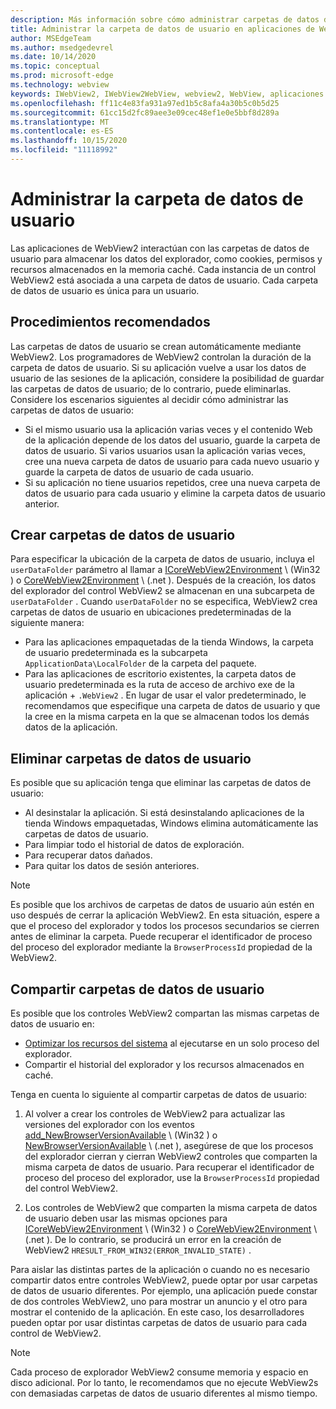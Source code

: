 ```yaml
---
description: Más información sobre cómo administrar carpetas de datos de usuario en aplicaciones de WebView2
title: Administrar la carpeta de datos de usuario en aplicaciones de WebView2.
author: MSEdgeTeam
ms.author: msedgedevrel
ms.date: 10/14/2020
ms.topic: conceptual
ms.prod: microsoft-edge
ms.technology: webview
keywords: IWebView2, IWebView2WebView, webview2, WebView, aplicaciones Win32, Win32, Edge, ICoreWebView2, ICoreWebView2Host, control browser, HTML Edge, carpeta de datos de usuario
ms.openlocfilehash: ff11c4e83fa931a97ed1b5c8afa4a30b5c0b5d25
ms.sourcegitcommit: 61cc15d2fc89aee3e09cec48ef1e0e5bbf8d289a
ms.translationtype: MT
ms.contentlocale: es-ES
ms.lasthandoff: 10/15/2020
ms.locfileid: "11118992"
---
```

# Administrar la carpeta de datos de usuario  

Las aplicaciones de WebView2 interactúan con las carpetas de datos de usuario para almacenar los datos del explorador, como cookies, permisos y recursos almacenados en la memoria caché.  Cada instancia de un control WebView2 está asociada a una carpeta de datos de usuario.  Cada carpeta de datos de usuario es única para un usuario.  

## Procedimientos recomendados  

Las carpetas de datos de usuario se crean automáticamente mediante WebView2.  Los programadores de WebView2 controlan la duración de la carpeta de datos de usuario.  Si su aplicación vuelve a usar los datos de usuario de las sesiones de la aplicación, considere la posibilidad de guardar las carpetas de datos de usuario; de lo contrario, puede eliminarlas.  Considere los escenarios siguientes al decidir cómo administrar las carpetas de datos de usuario:  

*   Si el mismo usuario usa la aplicación varias veces y el contenido Web de la aplicación depende de los datos del usuario, guarde la carpeta de datos de usuario.  Si varios usuarios usan la aplicación varias veces, cree una nueva carpeta de datos de usuario para cada nuevo usuario y guarde la carpeta de datos de usuario de cada usuario.
*   Si su aplicación no tiene usuarios repetidos, cree una nueva carpeta de datos de usuario para cada usuario y elimine la carpeta datos de usuario anterior.  

## Crear carpetas de datos de usuario  

Para especificar la ubicación de la carpeta de datos de usuario, incluya el `userDataFolder` parámetro al llamar a [ICoreWebView2Environment](/microsoft-edge/webview2/reference/win32/icorewebview2environment) \ (Win32 \) o [CoreWebView2Environment](/dotnet/api/microsoft.web.webview2.core.corewebview2environment) \ (.net \).  Después de la creación, los datos del explorador del control WebView2 se almacenan en una subcarpeta de `userDataFolder` .  Cuando `userDataFolder` no se especifica, WebView2 crea carpetas de datos de usuario en ubicaciones predeterminadas de la siguiente manera:  

*   Para las aplicaciones empaquetadas de la tienda Windows, la carpeta de usuario predeterminada es la subcarpeta `ApplicationData\LocalFolder` de la carpeta del paquete.  
*   Para las aplicaciones de escritorio existentes, la carpeta datos de usuario predeterminada es la ruta de acceso de archivo exe de la aplicación + `.WebView2` .  En lugar de usar el valor predeterminado, le recomendamos que especifique una carpeta de datos de usuario y que la cree en la misma carpeta en la que se almacenan todos los demás datos de la aplicación.  

## Eliminar carpetas de datos de usuario  

Es posible que su aplicación tenga que eliminar las carpetas de datos de usuario:  

*   Al desinstalar la aplicación.  Si está desinstalando aplicaciones de la tienda Windows empaquetadas, Windows elimina automáticamente las carpetas de datos de usuario.  
*   Para limpiar todo el historial de datos de exploración.  
*   Para recuperar datos dañados.  
*   Para quitar los datos de sesión anteriores.  

> [!NOTE]
> Es posible que los archivos de carpetas de datos de usuario aún estén en uso después de cerrar la aplicación WebView2.  En esta situación, espere a que el proceso del explorador y todos los procesos secundarios se cierren antes de eliminar la carpeta.  Puede recuperar el identificador de proceso del proceso del explorador mediante la `BrowserProcessId` propiedad de la WebView2.  

## Compartir carpetas de datos de usuario  

Es posible que los controles WebView2 compartan las mismas carpetas de datos de usuario en:  

*   [Optimizar los recursos del sistema](../concepts/process-model.md) al ejecutarse en un solo proceso del explorador.  
*   Compartir el historial del explorador y los recursos almacenados en caché.  

Tenga en cuenta lo siguiente al compartir carpetas de datos de usuario:  

1.  Al volver a crear los controles de WebView2 para actualizar las versiones del explorador con los eventos [add_NewBrowserVersionAvailable](/microsoft-edge/webview2/reference/win32/icorewebview2environment#add_newbrowserversionavailable) \ (Win32 \) o [NewBrowserVersionAvailable](/dotnet/api/microsoft.web.webview2.core.corewebview2environment.newbrowserversionavailable) \ (.net \), asegúrese de que los procesos del explorador cierran y cierran WebView2 controles que comparten la misma carpeta de datos de usuario.  Para recuperar el identificador de proceso del proceso del explorador, use la `BrowserProcessId` propiedad del control WebView2.  

2.  Los controles de WebView2 que comparten la misma carpeta de datos de usuario deben usar las mismas opciones para [ICoreWebView2Environment](/microsoft-edge/webview2/reference/win32/icorewebview2environment) \ (Win32 \) o [CoreWebView2Environment](/dotnet/api/microsoft.web.webview2.core.corewebview2environment) \ (.net \).  De lo contrario, se producirá un error en la creación de WebView2 `HRESULT_FROM_WIN32(ERROR_INVALID_STATE)` .  

Para aislar las distintas partes de la aplicación o cuando no es necesario compartir datos entre controles WebView2, puede optar por usar carpetas de datos de usuario diferentes.  Por ejemplo, una aplicación puede constar de dos controles WebView2, uno para mostrar un anuncio y el otro para mostrar el contenido de la aplicación.  En este caso, los desarrolladores pueden optar por usar distintas carpetas de datos de usuario para cada control de WebView2.  

> [!NOTE]
> Cada proceso de explorador WebView2 consume memoria y espacio en disco adicional.  Por lo tanto, le recomendamos que no ejecute WebView2s con demasiadas carpetas de datos de usuario diferentes al mismo tiempo.  
